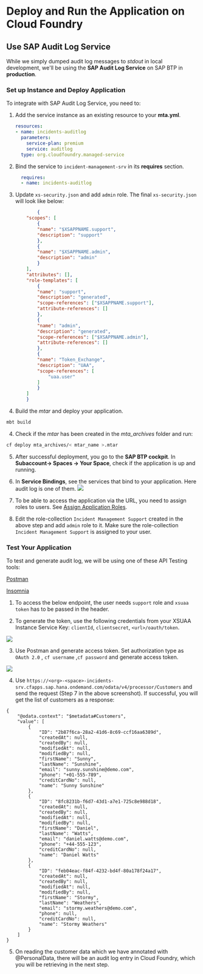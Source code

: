 # Deploy and Run the Application on Cloud Foundry

## Use SAP Audit Log Service

While we simply dumped audit log messages to *stdout* in local development, we'll be using the **SAP Audit Log Service** on SAP BTP in **production**.

### Set up Instance and Deploy Application

To integrate with SAP Audit Log Service, you need to:

1. Add the service instance as an existing resource to your **mta.yml**. 
    ```yaml
    resources:
    - name: incidents-auditlog
      parameters:
        service-plan: premium
        service: auditlog
      type: org.cloudfoundry.managed-service
    ```
2. Bind the service to `incident-management-srv` in its **requires** section.
    ```yaml
      requires:
      - name: incidents-auditlog
    ```
3. Update `xs-security.json` and add `admin` role. The final `xs-security.json` will look like below:
    ```json
            {
        "scopes": [
            {
            "name": "$XSAPPNAME.support",
            "description": "support"
            },
            {
            "name": "$XSAPPNAME.admin",
            "description": "admin"
            }
        ],
        "attributes": [],
        "role-templates": [
            {
            "name": "support",
            "description": "generated",
            "scope-references": ["$XSAPPNAME.support"],
            "attribute-references": []
            },
            {
            "name": "admin",
            "description": "generated",
            "scope-references": ["$XSAPPNAME.admin"],
            "attribute-references": []
            },
            {
            "name": "Token_Exchange",
            "description": "UAA",
            "scope-references": [
                "uaa.user"
            ]
            }
        ]
        }
    ```
3. Build the *mtar* and deploy your application.
```bash
mbt build
```
4. Check if the *mtar* has been created in the *mta_archives* folder and run: 

```bash
cf deploy mta_archives/< mtar_name >.mtar
```
 
5. After successful deployment, you go to the **SAP BTP cockpit**. In **Subaccount-> Spaces -> Your Space**, check if the application is up and running.
6. In **Service Bindings**, see the services that bind to your application. Here audit log is one of them.
![](./images/app-and-service.png)

7. To be able to access the application via the URL, you need to assign roles to users. See [Assign Application Roles](https://developers.sap.com/tutorials/user-role-assignment.html).
8. Edit the role-collection `Incident Management Support` created in the above step and add `admin` role to it. Make sure the role-collection `Incident Management Support` is assigned to your user. 

### Test Your Application

To test and generate audit log, we will be using one of these API Testing tools:

[Postman](https://www.postman.com/)

[Insomnia](https://insomnia.rest/)

1. To access the below endpoint, the user needs `support` role and `xsuaa token` has to be passed in the header.

2. To generate the token, use the following credentials from your XSUAA Instance Service Key: `clientId`, `clientsecret`, `<url>/oauth/token`.
   
![](./images/xsuaa-cf.png)

3. Use Postman and generate access token.
   Set authorization type as `OAuth 2.0` , `cf username` ,`cf password` and generate access token.
   
![](./images/access-token.png)

4. Use `https://<org>-<space>-incidents-srv.cfapps.sap.hana.ondemand.com/odata/v4/processor/Customers` and send the request (Step 7 in the above screenshot). If successful, you will get the list of customers as a response:
```
{
    "@odata.context": "$metadata#Customers",
    "value": [
        {
            "ID": "2b87f6ca-28a2-41d6-8c69-ccf16aa6389d",
            "createdAt": null,
            "createdBy": null,
            "modifiedAt": null,
            "modifiedBy": null,
            "firstName": "Sunny",
            "lastName": "Sunshine",
            "email": "sunny.sunshine@demo.com",
            "phone": "+01-555-789",
            "creditCardNo": null,
            "name": "Sunny Sunshine"
        },
        {
            "ID": "8fc8231b-f6d7-43d1-a7e1-725c8e988d18",
            "createdAt": null,
            "createdBy": null,
            "modifiedAt": null,
            "modifiedBy": null,
            "firstName": "Daniel",
            "lastName": "Watts",
            "email": "daniel.watts@demo.com",
            "phone": "+44-555-123",
            "creditCardNo": null,
            "name": "Daniel Watts"
        },
        {
            "ID": "feb04eac-f84f-4232-bd4f-80a178f24a17",
            "createdAt": null,
            "createdBy": null,
            "modifiedAt": null,
            "modifiedBy": null,
            "firstName": "Stormy",
            "lastName": "Weathers",
            "email": "stormy.weathers@demo.com",
            "phone": null,
            "creditCardNo": null,
            "name": "Stormy Weathers"
        }
    ]
}
```
5. On reading the customer data which we have annotated with @PersonalData, there will be an audit log entry in Cloud Foundry, which you will be retrieving in the next step. 

